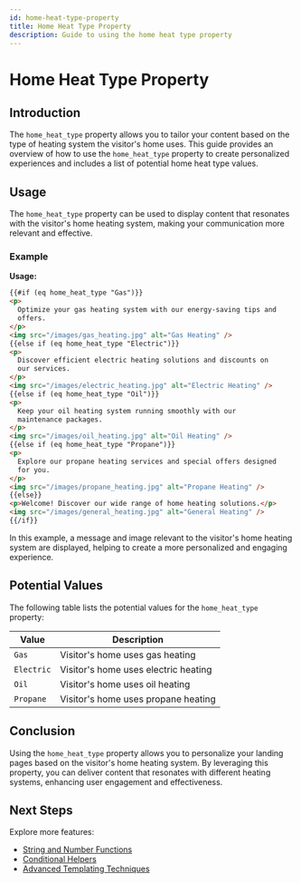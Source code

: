 ```yaml
---
id: home-heat-type-property
title: Home Heat Type Property
description: Guide to using the home heat type property
---
```


# Home Heat Type Property

## Introduction

The `home_heat_type` property allows you to tailor your content based on the type of heating system the visitor's home uses. This guide provides an overview of how to use the `home_heat_type` property to create personalized experiences and includes a list of potential home heat type values.

## Usage

The `home_heat_type` property can be used to display content that resonates with the visitor's home heating system, making your communication more relevant and effective.

### Example

**Usage:**

```html
{{#if (eq home_heat_type "Gas")}}
<p>
  Optimize your gas heating system with our energy-saving tips and
  offers.
</p>
<img src="/images/gas_heating.jpg" alt="Gas Heating" />
{{else if (eq home_heat_type "Electric")}}
<p>
  Discover efficient electric heating solutions and discounts on
  our services.
</p>
<img src="/images/electric_heating.jpg" alt="Electric Heating" />
{{else if (eq home_heat_type "Oil")}}
<p>
  Keep your oil heating system running smoothly with our
  maintenance packages.
</p>
<img src="/images/oil_heating.jpg" alt="Oil Heating" />
{{else if (eq home_heat_type "Propane")}}
<p>
  Explore our propane heating services and special offers designed
  for you.
</p>
<img src="/images/propane_heating.jpg" alt="Propane Heating" />
{{else}}
<p>Welcome! Discover our wide range of home heating solutions.</p>
<img src="/images/general_heating.jpg" alt="General Heating" />
{{/if}}
```

In this example, a message and image relevant to the visitor's home heating system are displayed, helping to create a more personalized and engaging experience.

## Potential Values

The following table lists the potential values for the `home_heat_type` property:

| Value      | Description                          |
| ---------- | ------------------------------------ |
| `Gas`      | Visitor's home uses gas heating      |
| `Electric` | Visitor's home uses electric heating |
| `Oil`      | Visitor's home uses oil heating      |
| `Propane`  | Visitor's home uses propane heating  |

## Conclusion

Using the `home_heat_type` property allows you to personalize your landing pages based on the visitor's home heating system. By leveraging this property, you can deliver content that resonates with different heating systems, enhancing user engagement and effectiveness.

## Next Steps

Explore more features:

- [String and Number Functions](/docs/personalization/hero-string-number-functions)
- [Conditional Helpers](/docs/personalization/hero-conditional-helpers)
- [Advanced Templating Techniques](/docs/personalization/hero-advanced-techniques)
